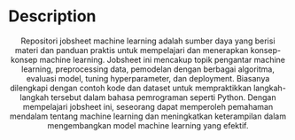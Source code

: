 # Description
<div align="center">
  Repositori jobsheet machine learning adalah sumber daya yang berisi materi dan panduan praktis untuk mempelajari dan menerapkan konsep-konsep machine learning. Jobsheet ini mencakup topik pengantar machine learning, preprocessing data, pemodelan dengan berbagai algoritma, evaluasi model, tuning hyperparameter, dan deployment. Biasanya dilengkapi dengan contoh kode dan dataset untuk mempraktikkan langkah-langkah tersebut dalam bahasa pemrograman seperti Python. Dengan mempelajari jobsheet ini, seseorang dapat memperoleh pemahaman mendalam tentang machine learning dan meningkatkan keterampilan dalam mengembangkan model machine learning yang efektif.
  </div>
